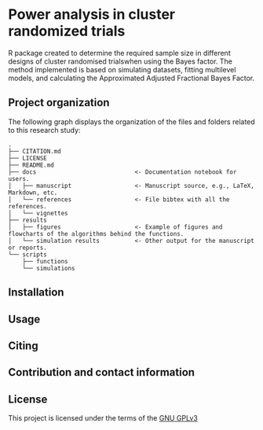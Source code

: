 # Power analysis in cluster randomized trials
R package created to determine the required sample size in different designs of cluster randomised trialswhen using the Bayes factor. The method implemented is based on simulating datasets, fitting multilevel models, and calculating the Approximated Adjusted Fractional Bayes Factor. 

## Project organization
The following graph displays the organization of the files and folders related to this research study:

```
.
├── CITATION.md
├── LICENSE
├── README.md
├── docs                            <- Documentation notebook for users.
│   ├── manuscript                  <- Manuscript source, e.g., LaTeX, Markdown, etc. 
│   └── references                  <- File bibtex with all the references.
│   └── vignettes      
├── results
│   ├── figures                     <- Example of figures and flowcharts of the algorithms behind the functions.
│   └── simulation results          <- Other output for the manuscript or reports.
└── scripts                         
    ├── functions
    └── simulations

```
## Installation

## Usage

## Citing

## Contribution and contact information

## License

This project is licensed under the terms of the [GNU GPLv3](/LICENSE)
